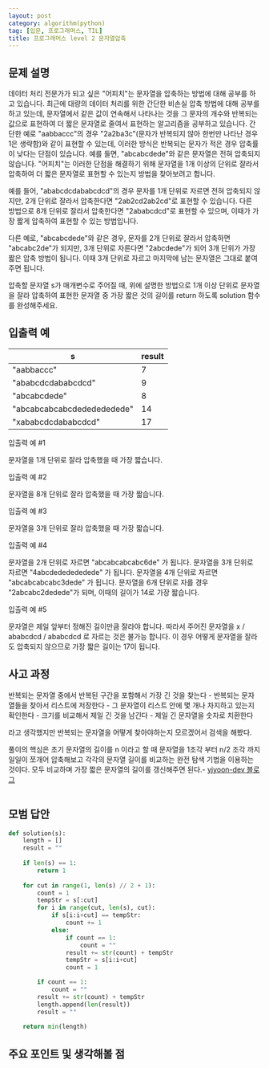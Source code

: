 ```yaml
---
layout: post
category: algorithm(python)
tag: [입문, 프로그래머스, TIL]
title: 프로그래머스 level 2 문자열압축
---
```


## 문제 설명

데이터 처리 전문가가 되고 싶은 "어피치"는 문자열을 압축하는 방법에 대해 공부를 하고 있습니다. 최근에 대량의 데이터 처리를 위한 간단한 비손실 압축 방법에 대해 공부를 하고 있는데, 문자열에서 같은 값이 연속해서 나타나는 것을 그 문자의 개수와 반복되는 값으로 표현하여 더 짧은 문자열로 줄여서 표현하는 알고리즘을 공부하고 있습니다.
간단한 예로 "aabbaccc"의 경우 "2a2ba3c"(문자가 반복되지 않아 한번만 나타난 경우 1은 생략함)와 같이 표현할 수 있는데, 이러한 방식은 반복되는 문자가 적은 경우 압축률이 낮다는 단점이 있습니다. 예를 들면, "abcabcdede"와 같은 문자열은 전혀 압축되지 않습니다. "어피치"는 이러한 단점을 해결하기 위해 문자열을 1개 이상의 단위로 잘라서 압축하여 더 짧은 문자열로 표현할 수 있는지 방법을 찾아보려고 합니다.

예를 들어, "ababcdcdababcdcd"의 경우 문자를 1개 단위로 자르면 전혀 압축되지 않지만, 2개 단위로 잘라서 압축한다면 "2ab2cd2ab2cd"로 표현할 수 있습니다. 다른 방법으로 8개 단위로 잘라서 압축한다면 "2ababcdcd"로 표현할 수 있으며, 이때가 가장 짧게 압축하여 표현할 수 있는 방법입니다.

다른 예로, "abcabcdede"와 같은 경우, 문자를 2개 단위로 잘라서 압축하면 "abcabc2de"가 되지만, 3개 단위로 자른다면 "2abcdede"가 되어 3개 단위가 가장 짧은 압축 방법이 됩니다. 이때 3개 단위로 자르고 마지막에 남는 문자열은 그대로 붙여주면 됩니다.

압축할 문자열 s가 매개변수로 주어질 때, 위에 설명한 방법으로 1개 이상 단위로 문자열을 잘라 압축하여 표현한 문자열 중 가장 짧은 것의 길이를 return 하도록 solution 함수를 완성해주세요.

## 입출력 예

<table>
  <thead>
    <tr>
      <th>s</th>
      <th>result</th>
    </tr>
  </thead>
  <tbody>
    <tr>
      <td>"aabbaccc"</td>
      <td>7</td>
    </tr>
    <tr>
      <td>"ababcdcdababcdcd"</td>
      <td>9</td>
    </tr>
    <tr>
      <td>"abcabcdede"</td>
      <td>8</td>
    </tr>
    <tr>
      <td>"abcabcabcabcdededededede"</td>
      <td>14</td>
    </tr>
    <tr>
      <td>"xababcdcdababcdcd"</td>
      <td>17</td>
    </tr>
  </tbody>
</table>

입출력 예 #1

문자열을 1개 단위로 잘라 압축했을 때 가장 짧습니다.

입출력 예 #2

문자열을 8개 단위로 잘라 압축했을 때 가장 짧습니다.

입출력 예 #3

문자열을 3개 단위로 잘라 압축했을 때 가장 짧습니다.

입출력 예 #4

문자열을 2개 단위로 자르면 "abcabcabcabc6de" 가 됩니다.
문자열을 3개 단위로 자르면 "4abcdededededede" 가 됩니다.
문자열을 4개 단위로 자르면 "abcabcabcabc3dede" 가 됩니다.
문자열을 6개 단위로 자를 경우 "2abcabc2dedede"가 되며, 이때의 길이가 14로 가장 짧습니다.

입출력 예 #5

문자열은 제일 앞부터 정해진 길이만큼 잘라야 합니다.
따라서 주어진 문자열을 x / ababcdcd / ababcdcd 로 자르는 것은 불가능 합니다.
이 경우 어떻게 문자열을 잘라도 압축되지 않으므로 가장 짧은 길이는 17이 됩니다. 

## 사고 과정

반복되는 문자열 중에서 반복된 구간을 포함해서 가장 긴 것을 찾는다
    - 반복되는 문자열들을 찾아서 리스트에 저장한다
        - 그 문자열이 리스트 안에 몇 개나 차지하고 있는지 확인한다
            - 크기를 비교해서 제일 긴 것을 남긴다
    - 제일 긴 문자열을 숫자로 치환한다

라고 생각했지만 반복되는 문자열을 어떻게 찾아야하는지 모르겠어서 검색을 해봤다.  

풀이의 핵심은 초기 문자열의 길이를 n 이라고 할 때 문자열을 1조각 부터 n/2 조각 까지 일일이 쪼개어 압축해보고 각각의 문자열 길이를 비교하는 완전 탐색 기법을 이용하는 것이다. 모두 비교하며 가장 짧은 문자열의 길이를 갱신해주면 된다.- [yjyoon-dev 블로그](https://yjyoon-dev.github.io/kakao/2020/11/05/kakao-strzip/)

```python


```

## 모범 답안

```python
def solution(s):
    length = []
    result = ""
    
    if len(s) == 1:
        return 1
    
    for cut in range(1, len(s) // 2 + 1): 
        count = 1
        tempStr = s[:cut] 
        for i in range(cut, len(s), cut):
            if s[i:i+cut] == tempStr:
                count += 1
            else:
                if count == 1:
                    count = ""
                result += str(count) + tempStr
                tempStr = s[i:i+cut]
                count = 1

        if count == 1:
            count = ""
        result += str(count) + tempStr
        length.append(len(result))
        result = ""
    
    return min(length)
```



## 주요 포인트 및 생각해볼 점

